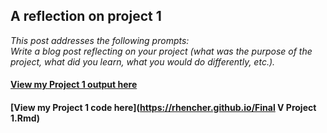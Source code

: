 ## A reflection on project 1

*This post addresses the following prompts:*  
*Write a blog post reflecting on your project (what was the purpose of the project, what did you learn, what you would do differently, etc.).* 



#### [View my Project 1 output here](https://rhencher.github.io/Final-V-Project-1.html)
#### [View my Project 1 code here](https://rhencher.github.io/Final V Project 1.Rmd)
